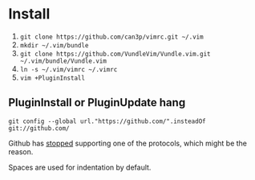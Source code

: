 # Install

1. `git clone https://github.com/can3p/vimrc.git ~/.vim`
2. `mkdir ~/.vim/bundle`
3. `git clone https://github.com/VundleVim/Vundle.vim.git ~/.vim/bundle/Vundle.vim`
4. `ln -s ~/.vim/vimrc ~/.vimrc`
5. `vim +PluginInstall`

## PluginInstall or PluginUpdate hang

```
git config --global url."https://github.com/".insteadOf git://github.com/
```

Github has [stopped](https://itsmycode.com/the-unauthenticated-git-protocol-on-port-9418-is-no-longer-supported)
supporting one of the protocols, which might be the reason.

Spaces are used for indentation by default.
